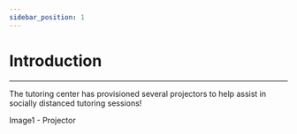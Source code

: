 ```yaml
---
sidebar_position: 1
---
```


# Introduction
---

The tutoring center has provisioned several projectors to help assist in socially distanced tutoring sessions!

Image1 - Projector

